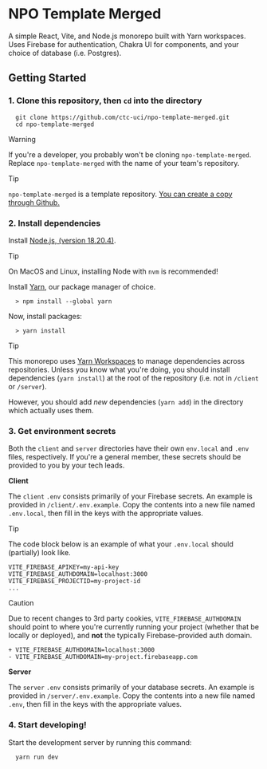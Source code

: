 # NPO Template Merged

A simple React, Vite, and Node.js monorepo built with Yarn workspaces. Uses Firebase for authentication, Chakra UI for components, and your choice of database (i.e. Postgres).

## Getting Started

### 1. Clone this repository, then `cd` into the directory

```shell
  git clone https://github.com/ctc-uci/npo-template-merged.git
  cd npo-template-merged
```

> [!WARNING]
> If you're a developer, you probably won't be cloning `npo-template-merged`. Replace `npo-template-merged` with the name of your team's repository.

> [!TIP]
> `npo-template-merged` is a template repository. [You can create a copy through Github.](https://docs.github.com/en/repositories/creating-and-managing-repositories/creating-a-repository-from-a-template)

### 2. Install dependencies

Install [Node.js, (version 18.20.4)](https://nodejs.org/en/download/package-manager). 

> [!TIP]
> On MacOS and Linux, installing Node with `nvm` is recommended!

Install [Yarn](https://classic.yarnpkg.com/lang/en/), our package manager of choice.

```shell
  > npm install --global yarn
```

Now, install packages:

```shell
  > yarn install
```

> [!TIP]
> This monorepo uses [Yarn Workspaces](https://classic.yarnpkg.com/lang/en/docs/workspaces/) to manage dependencies across repositories. Unless you know what you're doing, you should install dependencies (`yarn install`) at the root of the repository (i.e. not in `/client` or `/server`).
> 
> However, you should add _new_ dependencies (`yarn add`) in the directory which actually uses them.

### 3. Get environment secrets

Both the `client` and `server` directories have their own `env.local` and `.env` files, respectively. If you're a general member, these secrets should be provided to you by your tech leads. 

**Client**

The `client` `.env` consists primarily of your Firebase secrets. An example is provided in `/client/.env.example`. Copy the contents into a new file named `.env.local`, then fill in the keys with the appropriate values.

> [!TIP]
> The code block below is an example of what your `.env.local` should (partially) look like.

```shell
VITE_FIREBASE_APIKEY=my-api-key
VITE_FIREBASE_AUTHDOMAIN=localhost:3000
VITE_FIREBASE_PROJECTID=my-project-id
...
```

> [!CAUTION]
> Due to recent changes to 3rd party cookies, `VITE_FIREBASE_AUTHDOMAIN` should point to where you're currently running your project (whether that be locally or deployed), and **not** the typically Firebase-provided auth domain. 

```shell
+ VITE_FIREBASE_AUTHDOMAIN=localhost:3000
- VITE_FIREBASE_AUTHDOMAIN=my-project.firebaseapp.com
```

**Server**

The `server` `.env` consists primarily of your database secrets. An example is provided in `/server/.env.example`. Copy the contents into a new file named `.env`, then fill in the keys with the appropriate values.

### 4. Start developing!

Start the development server by running this command:

```shell
  yarn run dev
```
